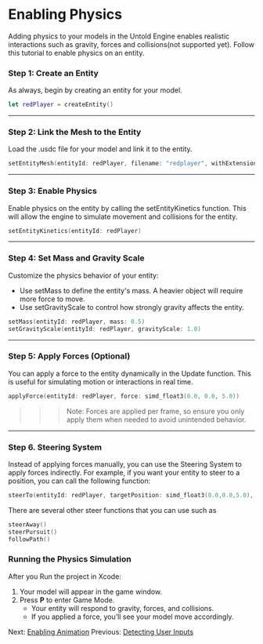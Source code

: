 # Enabling Physics

Adding physics to your models in the Untold Engine enables realistic interactions such as gravity, forces and collisions(not supported yet). Follow this tutorial to enable physics on an entity.

### Step 1: Create an Entity

As always, begin by creating an entity for your model.

```swift
let redPlayer = createEntity()
```
---

### Step 2: Link the Mesh to the Entity

Load the .usdc file for your model and link it to the entity.

```swift
setEntityMesh(entityId: redPlayer, filename: "redplayer", withExtension: "usdc")
```

---

### Step 3: Enable Physics
Enable physics on the entity by calling the setEntityKinetics function. This will allow the engine to simulate movement and collisions for the entity.

```swift
setEntityKinetics(entityId: redPlayer)
```

---

### Step 4: Set Mass and Gravity Scale
Customize the physics behavior of your entity:

- Use setMass to define the entity's mass. A heavier object will require more force to move.
- Use setGravityScale to control how strongly gravity affects the entity.


```swift
setMass(entityId: redPlayer, mass: 0.5)
setGravityScale(entityId: redPlayer, gravityScale: 1.0)
```

---

### Step 5: Apply Forces (Optional)
You can apply a force to the entity dynamically in the Update function. This is useful for simulating motion or interactions in real time.

```swift
applyForce(entityId: redPlayer, force: simd_float3(0.0, 0.0, 5.0))
```

>>> Note: Forces are applied per frame, so ensure you only apply them when needed to avoid unintended behavior.

---

### Step 6. Steering System
Instead of applying forces manually, you can use the Steering System to apply forces indirectly. For example, if you want your entity to steer to a position, you can call the following function:

```swift
steerTo(entityId: redPlayer, targetPosition: simd_float3(0.0,0.0,5.0), maxSpeed: 2.0, deltaTime: deltaTime)
```

There are several other steer functions that you can use such as

```swift
steerAway()
steerPursuit()
followPath()
```

### Running the Physics Simulation

After you Run the project in Xcode:

1. Your model will appear in the game window.
2. Press **P** to enter Game Mode.
    - Your entity will respond to gravity, forces, and collisions.
    - If you applied a force, you’ll see your model move accordingly.


Next: [Enabling Animation](animation.md)
Previous: [Detecting User Inputs](DetectingUserInputs.md)
